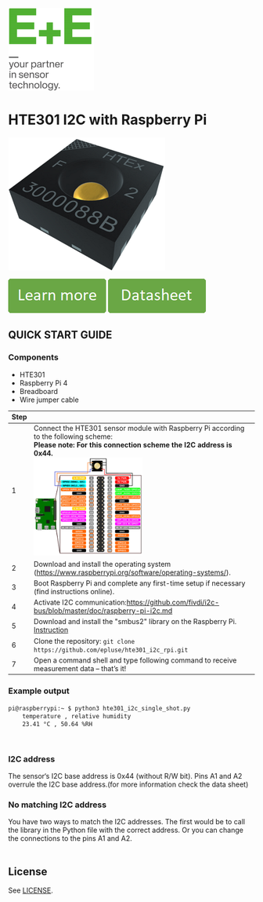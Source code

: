 [![E+E_Logo](./images/epluse-logo.png)](https://www.epluse.com/en/)

# HTE301 I2C with Raspberry Pi 


![HTE301](./images/HTE301.png) 


[![button1](./images/learn-more.png)](https://www.epluse.com/products/humidity-instruments/humidity-sensing-elements/hte301/)   [![button2](./images/data-sheet.png)](https://www.epluse.com/fileadmin/data/product/hte301/datasheet_HTE301.pdf) 



## QUICK START GUIDE  

### Components 
- HTE301
- Raspberry Pi 4
- Breadboard 
- Wire jumper cable <br>

| Step |                                                                                                                                                             |
|------|-------------------------------------------------------------------------------------------------------------------------------------------------------------|
| 1    | Connect the HTE301 sensor module with Raspberry Pi according to the following scheme:<br>__Please note: For this connection scheme the I2C address is 0x44.__ <br>  [<img src="images/HTE301_rpi.png" width="50%"/>](images/HTE301_rpi.png)|
| 2    | Download and install the operating system (https://www.raspberrypi.org/software/operating-systems/).                                                            |
| 3    | Boot Raspberry Pi and complete any first-time setup if necessary (find instructions online).                                                                |
| 4    | Activate I2C communication:https://github.com/fivdi/i2c-bus/blob/master/doc/raspberry-pi-i2c.md                     |
| 5    | Download and install the "smbus2" library on the Raspberry Pi. [Instruction](https://pypi.org/project/smbus2/#:~:text=Installation%20instructions)            |
| 6    | Clone the repository: ```git clone https://github.com/epluse/hte301_i2c_rpi.git```  |
| 7    | Open a command shell and type following command to receive measurement data – that’s it! |


### Example output

```shell
pi@raspberrypi:~ $ python3 hte301_i2c_single_shot.py
	temperature , relative humidity
	23.41 °C , 50.64 %RH 
```
<br>


### I2C address 
The sensor‘s I2C base address is 0x44 (without R/W bit). Pins A1 and A2 overrule the I2C base address.(for more information check the data sheet) <br>
### No matching I2C address
You have two ways to match the I2C addresses. The first would be to call the library in the Python file with the correct address. Or you can change the connections to the pins A1 and A2.
<br> 
<br>

## License 
See [LICENSE](LICENSE).